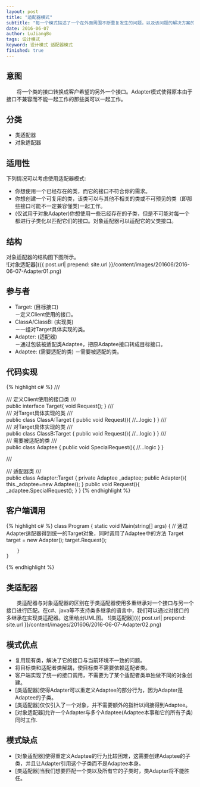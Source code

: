```yaml
---
layout: post
title: "适配器模式"
subtitle: "每一个模式描述了一个在外面周围不断重复发生的问题，以及该问题的解决方案的核心。这样，你就能一次又一次地使用该方案而不必做重复劳动。"
date: 2016-06-07
author: LuJiangBo
tags: 设计模式
keyword: 设计模式 适配器模式
finished: true
---
```



## 意图

&emsp;&emsp;将一个类的接口转换成客户希望的另外一个接口。Adapter模式使得原本由于接口不兼容而不能一起工作的那些类可以一起工作。

## 分类

* 类适配器
* 对象适配器

## 适用性 
下列情况可以考虑使用适配器模式: 

* 你想使用一个已经存在的类，而它的接口不符合你的需求。  
* 你想创建一个可复用的类，该类可以与其他不相关的类或不可预见的类（即那些接口可能不一定兼容懂类)一起工作。
* (仅试用于对象Adapter)你想使用一些已经存在的子类，但是不可能对每一个都进行子类化以匹配它们的接口。对象适配器可以适配它的父类接口。

## 结构 
对象适配器的结构图下图所示。  
	![对象适配器]({{ post.url| prepend: site.url  }}/content/images/201606/2016-06-07-Adapter01.png) 

## 参与者
* Target: (目标接口)  
	－定义Client使用的接口。
* ClassA/ClassB: (实现类)   
	－一组对Target具体实现的类。  
* Adapter: (适配器)  
	－通过包装被适配类Adaptee，把原Adaptee接口转成目标接口。
* Adaptee: (需要适配的类)
    －需要被适配的类。

## 代码实现  
{% highlight c# %}
/// <summary>
/// 定义Client使用的接口类
/// </summary>
public interface Target{
    void Request();
}
/// <summary>
/// 对Target具体实现的类
/// </summary>
public class ClassA:Target
{
    public void Request(){
        //...logic
    }
}
/// <summary>
/// 对Target具体实现的类
/// </summary>
public class ClassB:Target
{
    public void Request(){
        //...logic
    }
}
/// <summary>
/// 需要被适配的类
/// </summary>
public class Adaptee
{
    public void SpecialRequest(){
        //...logic
    }
}

/// <summary>
/// 适配器类
/// </summary>
public class Adapter:Target
{
    private Adaptee _adaptee;
    public Adapter(){
        this._adaptee=new Adaptee();
    }
    public void Request(){
        _adaptee.SpecialRequest();
    }
} 
{% endhighlight %}

## 客户端调用  
{% highlight c# %}
class Program
    {
        static void Main(string[] args)
        {
            // 通过Adapter适配器得到统一的Target对象，同时调用了Adaptee中的方法
            Target target = new Adapter();
            target.Request();

        }
    }
{% endhighlight %}

## 类适配器
&emsp;&emsp;类适配器与对象适配器的区别在于类适配器使用多重继承对一个接口与另一个接口进行匹配。在c#、java等不支持类多继承的语言中，我们可以通过对接口的多继承在实现类适配器。这里给出UML图。
    ![类适配器]({{ post.url| prepend: site.url  }}/content/images/201606/2016-06-07-Adapter02.png)

## 模式优点  
* 复用现有类，解决了它的接口与当前环境不一致的问题。
* 将目标类和适配者类解耦，使目标类不需要依赖适配者类。
* 客户端实现了统一的接口调用，不需要为了某个适配者类单独做不同的对象创建。
* [类适配器]使得Adapter可以重定义Adaptee的部分行为，因为Adapter是Adaptee的子类。
* [类适配器]仅仅引入了一个对象，并不需要额外的指针以间接得到Adaptee。
* [对象适配器]允许一个Adapter与多个Adaptee(Adaptee本事和它的所有子类)同时工作.

## 模式缺点  
* [对象适配器]使得重定义Adaptee的行为比较困难，这需要创建Adaptee的子类，并且让Adapter引用这个子类而不是Adaptee本身。
* [类适配器]当我们想要匹配一个类以及所有它的子类时，类Adapter将不能胜任。







